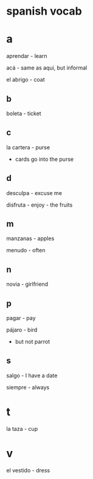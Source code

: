 # spanish vocab

# a

aprendar - learn

acá - same as aqui, but informal

el abrigo - coat

## b

boleta - ticket

## c

la cartera - purse
- cards go into the purse

## d

desculpa - excuse me

disfruta - enjoy - the fruits

## m

manzanas - apples

menudo - often

## n

novia - girlfriend

## p

pagar - pay

pájaro - bird
- but not parrot

## s

salgo - I have a date

siempre - always

# t

la taza - cup

# v

el vestido - dress